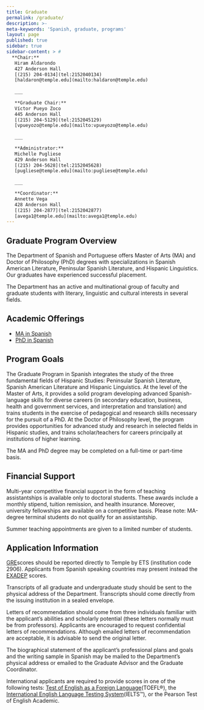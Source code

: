 ```yaml
---
title: Graduate
permalink: /graduate/
description: >- 
meta-keywords: 'Spanish, graduate, programs'
layout: page
published: true
sidebar: true
sidebar-content: > #
  **Chair:**  
   Hiram Aldarondo  
   427 Anderson Hall  
   [(215) 204-0134](tel:2152040134)  
   [haldaron@temple.edu](mailto:haldaron@temple.edu)  
   
   ___
   
   **Graduate Chair:**  
   Víctor Pueyo Zoco  
   445 Anderson Hall  
   [(215) 204-5129](tel:2152045129)  
   [vpueyozo@temple.edu](mailto:vpueyozo@temple.edu)  
   
   ___
   
   **Administrator:**  
   Michelle Pugliese  
   429 Anderson Hall   
   [(215) 204-5628](tel:2152045628)  
   [pugliese@temple.edu](mailto:pugliese@temple.edu)  
   
   ___

   **Coordinator:**  
   Annette Vega  
   428 Anderson Hall    
   [(215) 204-2877](tel:2152042877)   
   [avega1@temple.edu](mailto:avega1@temple.edu)  
---
```


## Graduate Program Overview

The Department of Spanish and Portuguese offers Master of Arts (MA) and Doctor of Philosophy (PhD) degrees with specializations in Spanish American Literature, Peninsular Spanish Literature, and Hispanic Linguistics. Our graduates have experienced successful placement.

The Department has an active and multinational group of faculty and graduate students with literary, linguistic and cultural interests in several fields.

## Academic Offerings

- [MA in Spanish](http://bulletin.temple.edu/graduate/scd/cla/spanish-ma/)
- [PhD in Spanish](http://bulletin.temple.edu/graduate/scd/cla/spanish-phd/)

## Program Goals

The Graduate Program in Spanish integrates the study of the three fundamental fields of Hispanic Studies: Peninsular Spanish Literature, Spanish American Literature and Hispanic Linguistics. At the level of the Master of Arts, it provides a solid program developing advanced Spanish-language skills for diverse careers (in secondary education, business, health and government services, and interpretation and translation) and trains students in the exercise of pedagogical and research skills necessary for the pursuit of a PhD. At the Doctor of Philosophy level, the program provides opportunities for advanced study and research in selected fields in Hispanic studies, and trains scholar/teachers for careers principally at institutions of higher learning.

The MA and PhD degree may be completed on a full-time or part-time basis.

## Financial Support

Multi-year competitive financial support in the form of teaching assistantships is available only to doctoral students. These awards include a monthly stipend, tuition remission, and health insurance. Moreover, university fellowships are available on a competitive basis. Please note: MA-degree terminal students do not qualify for an assistantship.

Summer teaching appointments are given to a limited number of students.

## Application Information

[GRE](http://www.ets.org/gre)scores should be reported directly to Temple by ETS (institution code 2906). Applicants from Spanish speaking countries may present instead the [EXADEP](http://www.ets.org/exadep) scores.

Transcripts of all graduate and undergraduate study should be sent to the physical address of the Department. Transcripts should come directly from the issuing institution in a sealed envelope.

Letters of recommendation should come from three individuals familiar with the applicant’s abilities and scholarly potential (these letters normally must be from professors). Applicants are encouraged to request confidential letters of recommendations. Although emailed letters of recommendation are acceptable, it is advisable to send the original letter.

The biographical statement of the applicant’s professional plans and goals and the writing sample in Spanish may be mailed to the Department’s physical address or emailed to the Graduate Advisor and the Graduate Coordinator.

International applicants are required to provide scores in one of the following tests: [Test of English as a Foreign Language](http://www.ets.org/toefl/)(TOEFL®), the [International English Language Testing System](http://www.ielts.org/)(IELTS™), or the Pearson Test of English Academic.
